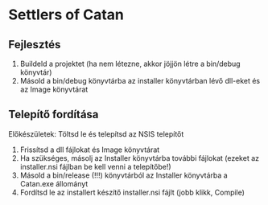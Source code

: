 Settlers of Catan
=================

Fejlesztés
----------

1. Buildeld a projektet (ha nem létezne, akkor jöjjön létre a bin/debug könyvtár)
2. Másold a bin/debug könyvtárba az installer könyvtárban lévő dll-eket és az Image könyvtárat

Telepítő fordítása
------------------

Előkészületek: Töltsd le és telepítsd az NSIS telepítőt

1. Frissítsd a dll fájlokat és Image könyvtárat<br>
2. Ha szükséges, másolj az Installer könyvtárba további fájlokat (ezeket az installer.nsi fájlban be kell venni a telepítőbe!)
3. Másold a bin/release (!!!) könyvtárból az Installer könyvtárba a Catan.exe állományt
4. Fordítsd le az installert készítő installer.nsi fájlt (jobb klikk, Compile)
